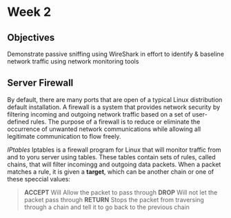 # Week 2
## Objectives
Demonstrate passive sniffing using WireShark in effort to identify & baseline network traffic using network monitoring tools

## Server Firewall
By default, there are many ports that are open of a typical Linux distribution default installation. A firewall is a system that provides network security by filtering incoming and outgoing network traffic based on a set of user-defined rules. The purpose of a firewall is  to reduce or eliminate the occurrence of unwanted network communications while allowing all legitimate communication to flow freely.

_IPtables_
Iptables is a firewall program for Linux that will monitor traffic from and to yoru server using tables. These tables contain sets of rules, called chains, that will filter incomingg and outgoing data packets. When a packet matches a rule, it is given a **target**, which can be another chain or one of these speccial values:

> **ACCEPT**    Will Allow the packet to pass through
> **DROP**      Will not let the packet pass through
> **RETURN**    Stops the packet from traversing through a chain and tell it to go back to the previous chain

